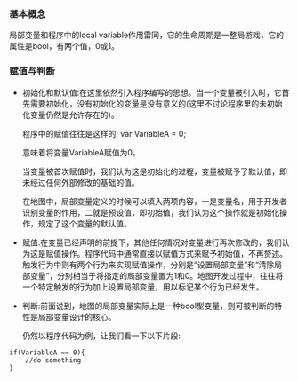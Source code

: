 ### 基本概念
局部变量和程序中的local variable作用雷同，它的生命周期是一整局游戏，它的属性是bool，有两个值，0或1。

### 赋值与判断
* 初始化和默认值:在这里依然引入程序编写的思想。当一个变量被引入时，它首先需要初始化，没有初始化的变量是没有意义的(这里不讨论程序里的未初始化变量仍然是允许存在的)。

    程序中的赋值往往是这样的:
    var VariableA = 0;

    意味着将变量VariableA赋值为0。

    当变量被首次赋值时，我们认为这是初始化的过程，变量被赋予了默认值，即未经过任何外部修改的基础的值。

    在地图中，局部变量定义的时候可以填入两项内容，一是变量名，用于开发者识别变量的作用，二就是预设值，即初始值，我们认为这个操作就是初始化操作，规定了这个变量的默认值。

* 赋值:在变量已经声明的前提下，其他任何情况对变量进行再次修改的，我们认为这是赋值操作。程序代码中通常直接以赋值方式来赋予初始值，不再赘述。触发行为中则有两个行为来实现赋值操作，分别是“设置局部变量”和“清除局部变量”，分别相当于将指定的局部变量置为1和0。地图开发过程中，往往将一个特定触发的行为加上设置局部变量，用以标记某个行为已经发生。

* 判断:前面说到，地图的局部变量实际上是一种bool型变量，则可被判断的特性是局部变量设计的核心。

    仍然以程序代码为例，让我们看一下以下片段:
~~~
if(VariableA == 0){
    //do something
}
~~~

